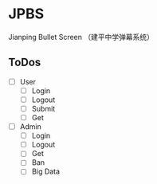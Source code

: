 # JPBS

Jianping Bullet Screen （建平中学弹幕系统）

## ToDos
- [ ] User
  - [ ] Login
  - [ ] Logout
  - [ ] Submit
  - [ ] Get
- [ ] Admin
  - [ ] Login
  - [ ] Logout
  - [ ] Get
  - [ ] Ban
  - [ ] Big Data
